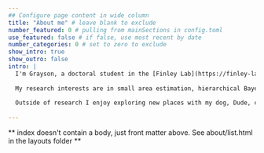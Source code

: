 ```yaml
---
## Configure page content in wide column
title: "About me" # leave blank to exclude
number_featured: 0 # pulling from mainSections in config.toml
use_featured: false # if false, use most recent by date
number_categories: 0 # set to zero to exclude
show_intro: true
show_outro: false
intro: |
  I'm Grayson, a doctoral student in the [Finley Lab](https://finley-lab.com/) at Michigan State University working on a Ph.D. in Forestry and M.S. in Statistics. Prior to attending Michigan State, I worked as a Data Scientist contracting with the USDA Forest Service where I primarily worked on the development and public release of the [*FIESTA* R package](https://github.com/USDAForestService/FIESTA). Prior to that, I received a Bachelor of Arts in Mathematics with a concentration in statistics at Reed College in Portland, Oregon.
  
  My research interests are in small area estimation, hierarchical Bayesian modeling, applications of statistics to forestry, data science education, and statistical software development. A list of my publications are available [here](/publications). I also enjoy writing, maintaining, and contributing to statistical software. A few of my favorite pieces of statistical software that I have worked on are [*FIESTA*](https://github.com/USDAForestService/FIESTA) (co-author, maintainer), for estimation and analysis of forest inventory data, and [*gglm*](https://github.com/graysonwhite/gglm) (author, maintainer), for easily making diagnostic plots for linear models using *ggplot2*. 
  
  Outside of research I enjoy exploring new places with my dog, Dude, camping, cycling, and trying my best to perfect my home espresso skills and technique. 
  
---
```


** index doesn't contain a body, just front matter above.
See about/list.html in the layouts folder **